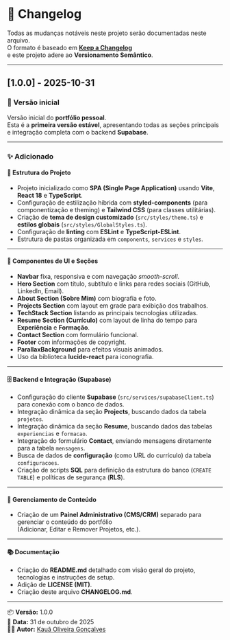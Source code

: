 # 🧾 Changelog

Todas as mudanças notáveis neste projeto serão documentadas neste arquivo.  
O formato é baseado em **[Keep a Changelog](https://keepachangelog.com/pt-BR/1.0.0/)**  
e este projeto adere ao **Versionamento Semântico**.

---

## [1.0.0] - 2025-10-31

### 🚀 Versão inicial
Versão inicial do **portfólio pessoal**.  
Esta é a **primeira versão estável**, apresentando todas as seções principais e integração completa com o backend **Supabase**.

---

### ✨ Adicionado

#### 🧱 Estrutura do Projeto
- Projeto inicializado como **SPA (Single Page Application)** usando **Vite**, **React 18** e **TypeScript**.  
- Configuração de estilização híbrida com **styled-components** (para componentização e theming) e **Tailwind CSS** (para classes utilitárias).  
- Criação de **tema de design customizado** (`src/styles/theme.ts`) e **estilos globais** (`src/styles/GlobalStyles.ts`).  
- Configuração de **linting** com **ESLint** e **TypeScript-ESLint**.  
- Estrutura de pastas organizada em `components`, `services` e `styles`.  

---

#### 🧩 Componentes de UI e Seções
- **Navbar** fixa, responsiva e com navegação *smooth-scroll*.  
- **Hero Section** com título, subtítulo e links para redes sociais (GitHub, LinkedIn, Email).  
- **About Section (Sobre Mim)** com biografia e foto.  
- **Projects Section** com layout em grade para exibição dos trabalhos.  
- **TechStack Section** listando as principais tecnologias utilizadas.  
- **Resume Section (Currículo)** com layout de linha do tempo para **Experiência** e **Formação**.  
- **Contact Section** com formulário funcional.  
- **Footer** com informações de copyright.  
- **ParallaxBackground** para efeitos visuais animados.  
- Uso da biblioteca **lucide-react** para iconografia.  

---

#### 🗄️ Backend e Integração (Supabase)
- Configuração do cliente **Supabase** (`src/services/supabaseClient.ts`) para conexão com o banco de dados.  
- Integração dinâmica da seção **Projects**, buscando dados da tabela `projetos`.  
- Integração dinâmica da seção **Resume**, buscando dados das tabelas `experiencias` e `formacao`.  
- Integração do formulário **Contact**, enviando mensagens diretamente para a tabela `mensagens`.  
- Busca de dados de **configuração** (como URL do currículo) da tabela `configuracoes`.  
- Criação de scripts **SQL** para definição da estrutura do banco (`CREATE TABLE`) e políticas de segurança (**RLS**).  

---

#### 🧰 Gerenciamento de Conteúdo
- Criação de um **Painel Administrativo (CMS/CRM)** separado para gerenciar o conteúdo do portfólio  
  (Adicionar, Editar e Remover Projetos, etc.).  

---

#### 📚 Documentação
- Criação do **README.md** detalhado com visão geral do projeto, tecnologias e instruções de setup.  
- Adição de **LICENSE (MIT)**.  
- Criação deste arquivo **CHANGELOG.md**.  

---

📦 **Versão:** 1.0.0  
📅 **Data:** 31 de outubro de 2025  
👨‍💻 **Autor:** [Kauã Oliveira Gonçalves](https://github.com/Kauaog13)
